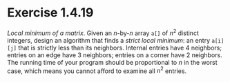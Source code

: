 # Exercise 1.4.19

*Local minimum of a matrix*. Given an $n$-by-$n$ array `a[]` of $n^2$ distinct
integers, design an algorithm that finds a *strict local minimum*: an entry
`a[i][j]` that is strictly less than its neighbors. Internal entries have 4 neighbors;
entries on an edge have 3 neighbors; entries on a corner have 2 neighbors. The running time
of your program should be proportional to $n$ in the worst case, which means you cannot
afford to examine all $n^2$ entries.